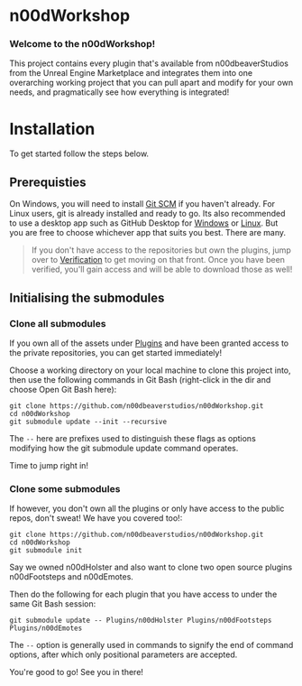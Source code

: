 # n00dWorkshop

### Welcome to the n00dWorkshop!

This project contains every plugin that's available from n00dbeaverStudios from the Unreal Engine Marketplace and integrates them into one overarching working project that you can pull apart and modify for your own needs, and pragmatically see how everything is integrated!
 
# Installation

To get started follow the steps below.

## Prerequisties
On Windows, you will need to install [Git SCM](https://git-scm.com/) if you haven't already. For Linux users, git is already installed and ready to go. Its also recommended to use a desktop app such as GitHub Desktop for [Windows](https://desktop.github.com/) or [Linux](https://gist.github.com/berkorbay/6feda478a00b0432d13f1fc0a50467f1). But you are free to choose whichever app that suits you best. There are many.

> If you don't have access to the repositories but own the plugins, jump over to [Verification](https://verify.n00dbeaverstudios.com/) to get moving on that front. Once you have been verified, you'll gain access and will be able to download those as well!

## Initialising the submodules

### Clone all submodules
If you own all of the assets under [Plugins](https://github.com/n00dbeaverstudios/n00dWorkshop/tree/main/Plugins) and have been granted access to the private repositories, you can get started immediately!

Choose a working directory on your local machine to clone this project into, then use the following commands in Git Bash (right-click in the dir and choose Open Git Bash here):
```
git clone https://github.com/n00dbeaverstudios/n00dWorkshop.git
cd n00dWorkshop
git submodule update --init --recursive
```
The `--` here are prefixes used to distinguish these flags as options modifying how the git submodule update command operates.

Time to jump right in!

### Clone some submodules
If however, you don't own all the plugins or only have access to the public repos, don't sweat! We have you covered too!:
```
git clone https://github.com/n00dbeaverstudios/n00dWorkshop.git
cd n00dWorkshop
git submodule init
```
Say we owned n00dHolster and also want to clone two open source plugins n00dFootsteps and n00dEmotes.

Then do the following for each plugin that you have access to under the same Git Bash session:
```
git submodule update -- Plugins/n00dHolster Plugins/n00dFootsteps Plugins/n00dEmotes
```
The `--` option is generally used in commands to signify the end of command options, after which only positional parameters are accepted.

You're good to go! See you in there!





